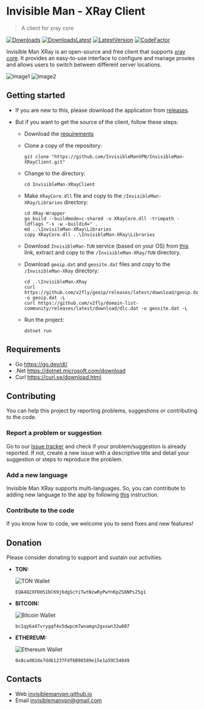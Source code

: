 # Invisible Man - XRay Client

> A client for xray core

[![Downloads](https://img.shields.io/github/downloads/invisiblemanvpn/InvisibleMan-XRayClient/total.svg?label=downloads%20%28total%29)](https://github.com/InvisibleManVPN/InvisibleMan-XRayClient/releases)
[![DownloadsLatest](https://img.shields.io/github/downloads/InvisibleManVPN/InvisibleMan-XRayClient/latest/total?label=downloads%20%28latest%29)](https://github.com/InvisibleManVPN/InvisibleMan-XRayClient/releases/latest)
[![LatestVersion](https://img.shields.io/github/v/release/invisiblemanvpn/InvisibleMan-XRayClient?label=latest%20version)](https://github.com/InvisibleManVPN/InvisibleMan-XRayClient/releases/latest)
[![CodeFactor](https://www.codefactor.io/repository/github/invisiblemanvpn/InvisibleMan-XRayClient/badge)](https://www.codefactor.io/repository/github/invisiblemanvpn/InvisibleMan-XRayClient)

Invisible Man XRay is an open-source and free client that supports [xray core](https://github.com/XTLS/Xray-core). It provides an easy-to-use interface to configure and manage proxies and allows users to switch between different server locations.

![Image1](https://github.com/InvisibleManVPN/InvisibleMan-XRayClient/blob/master/Images/image-1.png)
![Image2](https://github.com/InvisibleManVPN/InvisibleMan-XRayClient/blob/master/Images/image-2.png)

## Getting started

- If you are new to this, please download the application from [releases](https://github.com/InvisibleManVPN/InvisibleMan-XRayClient/releases/latest).

- But if you want to get the source of the client, follow these steps:
  - Download the [requirements](#requirements)
  - Clone a copy of the repository:
    ```
    git clone "https://github.com/InvisibleManVPN/InvisibleMan-XRayClient.git"
    ```
  - Change to the directory:
    ```
    cd InvisibleMan-XRayClient
    ```
  - Make `XRayCore.dll` file and copy to the `/InvisibleMan-XRay/Libraries` directory:
    ```
    cd XRay-Wrapper
    go build --buildmode=c-shared -o XRayCore.dll -trimpath -ldflags "-s -w -buildid=" .
    md ..\InvisileMan-XRay\Libraries
    copy XRayCore.dll ..\InvisibleMan-XRay\Libraries   
    ```
    
  - Download `InvisibleMan-TUN` service (based on your OS) from [this](https://github.com/InvisibleManVPN/InvisibleMan-TUN/releases/latest) link, extract and copy to the `/InvisibleMan-XRay/TUN` directory.

  - Download `geoip.dat` and `geosite.dat` files and copy to the `/InvisibleMan-XRay` directory:
    ```
    cd ..\InvisibleMan-XRay
    curl https://github.com/v2fly/geoip/releases/latest/download/geoip.dat -o geoip.dat -L
    curl https://github.com/v2fly/domain-list-community/releases/latest/download/dlc.dat -o geosite.dat -L
    ```
  - Run the project:
    ```
    dotnet run
    ```

## Requirements

- Go https://go.dev/dl/
- .Net https://dotnet.microsoft.com/download
- Curl https://curl.se/download.html

## Contributing

You can help this project by reporting problems, suggestions or contributing to the code.

### Report a problem or suggestion

Go to our [Issue tracker](https://github.com/InvisibleManVPN/InvisibleMan-XRayClient/issues) and check if your problem/suggestion is already reported. If not, create a new issue with a descriptive title and detail your suggestion or steps to reproduce the problem.

### Add a new language

Invisible Man XRay supports multi-languages. So, you can contribute to adding new language to the app by following [this](./Language.md) instruction.

### Contribute to the code

If you know how to code, we welcome you to send fixes and new features!

## Donation

Please consider donating to support and sustain our activities.

- **TON:**

   ![TON Wallet](https://github.com/InvisibleManVPN/InvisibleMan-XRayClient/blob/master/Images/toncoin-wallet.png)

   ```
   EQA4Q2XFDHS1bCK9j6dgScYiTwtNzwRyPwYnKpZS6NPs25g1
   ```

- **BITCOIN:** 

   ![Bitcoin Wallet](https://github.com/InvisibleManVPN/InvisibleMan-XRayClient/blob/master/Images/bitcoin-wallet.png)

   ```
   bc1qy6a47vrygqf4x5dwpcm7wnamgn2gxxwn32w807
   ```

- **ETHEREUM:**

   ![Ethereum Wallet](https://github.com/InvisibleManVPN/InvisibleMan-XRayClient/blob/master/Images/ethereum-wallet.png)

   ```
   0x8cad02de7dd61237Fdf6B98589e15e1a59C54849
   ```

## Contacts

- Web [invisiblemanvpn.github.io](https://invisiblemanvpn.github.io)
- Email [invisiblemanvpn@gmail.com](mailto:invisiblemanvpn@gmail.com)
